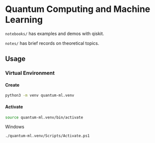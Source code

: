 # Quantum Computing and Machine Learning

`notebooks/` has examples and demos with qiskit.

`notes/` has brief records on theoretical topics.

## Usage

### Virtual Environment

#### Create

```bash
python3 -m venv quantum-ml.venv
```

#### Activate

```bash
source quantum-ml.venv/bin/activate
```

Windows

```bash
./quantum-ml.venv/Scripts/Activate.ps1
```
